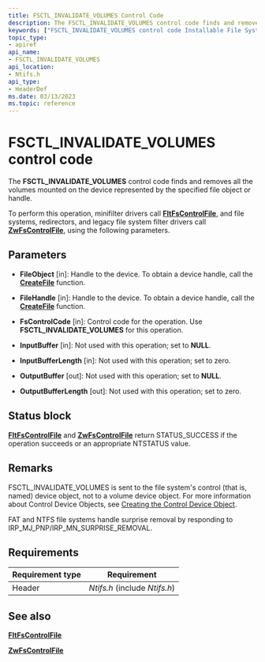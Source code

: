 ```yaml
---
title: FSCTL_INVALIDATE_VOLUMES Control Code
description: The FSCTL_INVALIDATE_VOLUMES control code finds and removes all the volumes mounted on the device represented by the specified file object or handle.
keywords: ["FSCTL_INVALIDATE_VOLUMES control code Installable File System Drivers"]
topic_type:
- apiref
api_name:
- FSCTL_INVALIDATE_VOLUMES
api_location:
- Ntifs.h
api_type:
- HeaderDef
ms.date: 03/13/2023
ms.topic: reference
---
```


# FSCTL_INVALIDATE_VOLUMES control code

The **FSCTL_INVALIDATE_VOLUMES** control code finds and removes all the volumes mounted on the device represented by the specified file object or handle.

To perform this operation, minifilter drivers call [**FltFsControlFile**](/windows-hardware/drivers/ddi/fltkernel/nf-fltkernel-fltfscontrolfile), and file systems, redirectors, and legacy file system filter drivers call [**ZwFsControlFile**](/previous-versions/ff566462(v=vs.85)), using the following parameters.

## Parameters

- **FileObject** [in]: Handle to the device. To obtain a device handle, call the [**CreateFile**](/windows/win32/api/fileapi/nf-fileapi-createfilea) function.

- **FileHandle** [in]: Handle to the device. To obtain a device handle, call the [**CreateFile**](/windows/win32/api/fileapi/nf-fileapi-createfilea) function.

- **FsControlCode** [in]: Control code for the operation. Use **FSCTL_INVALIDATE_VOLUMES** for this operation.

- **InputBuffer** [in]: Not used with this operation; set to **NULL**.

- **InputBufferLength** [in]: Not used with this operation; set to zero.

- **OutputBuffer** [out]: Not used with this operation; set to **NULL**.

- **OutputBufferLength** [out]: Not used with this operation; set to zero.

## Status block

[**FltFsControlFile**](/windows-hardware/drivers/ddi/fltkernel/nf-fltkernel-fltfscontrolfile) and [**ZwFsControlFile**](/previous-versions/ff566462(v=vs.85)) return STATUS_SUCCESS if the operation succeeds or an appropriate NTSTATUS value.

## Remarks

FSCTL_INVALIDATE_VOLUMES is sent to the file system's control (that is, named) device object, not to a volume device object. For more information about Control Device Objects, see [Creating the Control Device Object](./creating-the-control-device-object.md).

FAT and NTFS file systems handle surprise removal by responding to IRP_MJ_PNP/IRP_MN_SURPRISE_REMOVAL.

## Requirements

| Requirement type | Requirement |
| ---------------- | ----------- |
| Header | *Ntifs.h* (include *Ntifs.h*) |

## See also

[**FltFsControlFile**](/windows-hardware/drivers/ddi/fltkernel/nf-fltkernel-fltfscontrolfile)

[**ZwFsControlFile**](/previous-versions/ff566462(v=vs.85))
